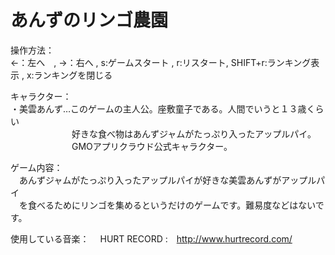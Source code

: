 あんずのリンゴ農園
=========

操作方法：                                                                                                               
←：左へ　, →：右へ , s:ゲームスタート , r:リスタート, SHIFT+r:ランキング表示 , x:ランキングを閉じる

キャラクター：                                                                                                           
・美雲あんず…このゲームの主人公。座敷童子である。人間でいうと１３歳くらい                                               
　　　　　　　好きな食べ物はあんずジャムがたっぷり入ったアップルパイ。                                                   
　　　　　　　GMOアプリクラウド公式キャラクター。                                                                        


ゲーム内容：                                                                                                             
　あんずジャムがたっぷり入ったアップルパイが好きな美雲あんずがアップルパイ                                               
　を食べるためにリンゴを集めるというだけのゲームです。難易度などはないです。


使用している音楽：
　HURT RECORD :　http://www.hurtrecord.com/



